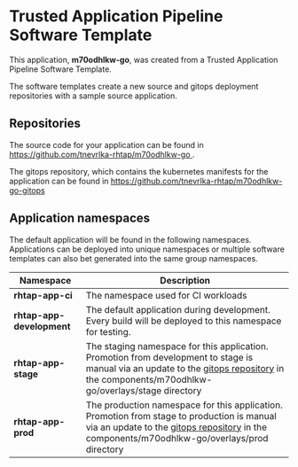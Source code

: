 # Trusted Application Pipeline Software Template

This application, **m70odhlkw-go**, was created from a Trusted Application Pipeline Software Template.

The software templates create a new source and gitops deployment repositories with a sample source application. 

## Repositories

The source code for your application can be found in [https://github.com/tnevrlka-rhtap/m70odhlkw-go ](https://github.com/tnevrlka-rhtap/m70odhlkw-go ).
 
The gitops repository, which contains the kubernetes manifests for the application can be found in 
[https://github.com/tnevrlka-rhtap/m70odhlkw-go-gitops ](https://github.com/tnevrlka-rhtap/m70odhlkw-go-gitops ) 

## Application namespaces 

The default application will be found in the following namespaces. Applications can be deployed into unique namespaces or multiple software templates can also bet generated into the same group namespaces.  

|  Namespace   |  Description   |  
| -------- | -------- |
| **rhtap-app-ci** | The namespace used for CI workloads |
| **rhtap-app-development** | The default application during development. Every build will be deployed to this namespace for testing. |
| **rhtap-app-stage** | The staging namespace for this application. Promotion from development to stage is manual via an update to the [gitops repository](https://github.com/tnevrlka-rhtap/m70odhlkw-go-gitops ) in the components/m70odhlkw-go/overlays/stage directory |
| **rhtap-app-prod** | The production namespace for this application. Promotion from stage to production is manual via an update to the [gitops repository](https://github.com/tnevrlka-rhtap/m70odhlkw-go-gitops ) in the components/m70odhlkw-go/overlays/prod directory |